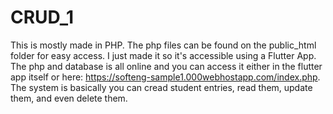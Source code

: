 # CRUD_1

This is mostly made in PHP. The php files can be found on the public_html folder for easy access. I just made it so it's accessible using a Flutter App.
The php and database is all online and you can access it either in the flutter app itself or here: https://softeng-sample1.000webhostapp.com/index.php.
The system is basically you can cread student entries, read them, update them, and even delete them.

